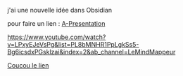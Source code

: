 j'ai une nouvelle idée dans Obsidian

pour faire un lien :
[A-Presentation](A-Presentation.md)


https://www.youtube.com/watch?v=LPxyEJeVsPg&list=PL8bMNHR1PpLgkSs5-Bg6icsdxPGsklzai&index=2&ab_channel=LeMindMappeur

[Coucou le lien](https://www.youtube.com/watch?v=LPxyEJeVsPg&list=PL8bMNHR1PpLgkSs5-Bg6icsdxPGsklzai&index=2&ab_channel=LeMindMappeur)